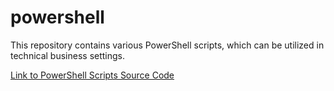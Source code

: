 # powershell
This  repository contains various PowerShell scripts, which can be utilized in technical business settings. 

<a href="https://github.com/ffm5113/powershell/tree/main/src">Link to PowerShell Scripts Source Code</a>
